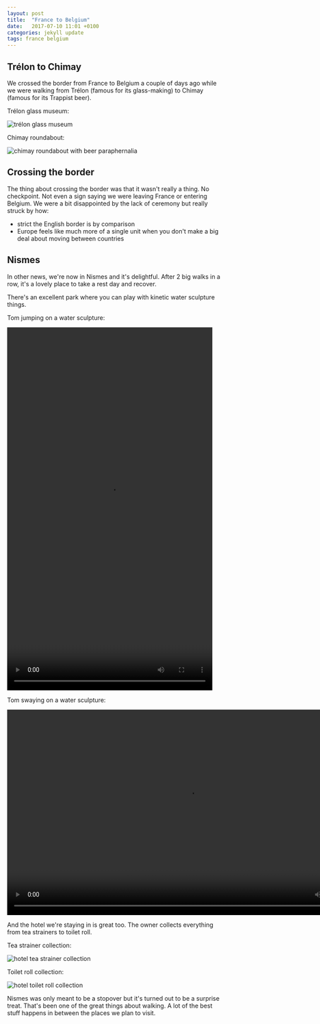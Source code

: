 ```yaml
---
layout: post
title:  "France to Belgium"
date:   2017-07-10 11:01 +0100
categories: jekyll update
tags: france belgium
---
```


## Trélon to Chimay

We crossed the border from France to Belgium a couple of days ago while we were walking from Trélon (famous for its glass-making) to Chimay (famous for its Trappist beer).

Trélon glass museum:

![trélon glass museum](https://github.com/tombye/trexit/raw/gh-pages/assets/images/trelon-glass-museum.jpg)

Chimay roundabout:

![chimay roundabout with beer paraphernalia](https://github.com/tombye/trexit/raw/gh-pages/assets/images/chimay-roundabout-with-beer-paraphernalia.jpg)

## Crossing the border

The thing about crossing the border was that it wasn't really a thing. No checkpoint. Not even a sign saying we were leaving France or entering Belgium. We were a bit disappointed by the lack of ceremony but really struck by how:

* strict the English border is by comparison
* Europe feels like much more of a single unit when you don't make a big deal about moving between countries 

## Nismes

In other news, we're now in Nismes and it's delightful. After 2 big walks in a row, it's a lovely place to take a rest day and recover. 

There's an excellent park where you can play with kinetic water sculpture things. 

Tom jumping on a water sculpture: 

<video src="https://github.com/tombye/trexit/raw/gh-pages/assets/images/tom-jumping-on-a-water-sculpture.MOV" controls height="848" width="480" preload="metadata"><a href="https://github.com/tombye/trexit/raw/gh-pages/assets/images/tom-jumping-on-a-water-sculpture.MOV">Download this video</a></video>

Tom swaying on a water sculpture: 

<video src="https://github.com/tombye/trexit/raw/gh-pages/assets/images/tom-swaying-on-a-water-sculpture.MOV" controls height="480" width="848" preload="metadata"><a href="https://github.com/tombye/trexit/raw/gh-pages/assets/images/tom-swaying-on-a-water-sculpture.MOV">Download this video</a></video>

And the hotel we're staying in is great too. The owner collects everything from tea strainers to toilet roll. 

Tea strainer collection:

![hotel tea strainer collection](https://github.com/tombye/trexit/raw/gh-pages/assets/images/nismes-tea-strainer-collection.jpg)

Toilet roll collection:

![hotel toilet roll collection](https://github.com/tombye/trexit/raw/gh-pages/assets/images/nismes-toilet-paper-collection.jpg)

Nismes was only meant to be a stopover but it's turned out to be a surprise treat. That's been one of the great things about walking. A lot of the best stuff happens in between the places we plan to visit. 










